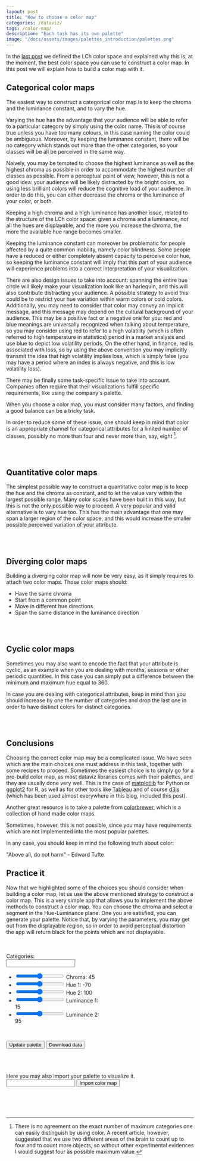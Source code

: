 ```yaml
---
layout: post
title: "How to choose a color map"
categories: /dataviz/
tags: /color-map/
description: "Each task has its own palette"
image: "/docs/assets/images/palettes_introduction/palettes.png"
---
```


<script src="https://d3js.org/d3.v5.js"></script>

In the [last post](/color-introduction/) we defined the LCh color space and 
explained why this is, at the moment, the best color space you can use to construct
a color map.
In this post we will explain how to build a color map with it.

## Categorical color maps

The easiest way to construct a categorical color map is to keep
the chroma and the luminance constant, and to vary the hue.

Varying the hue has the advantage that your audience will be able to
refer to a particular category by simply using the color name.
This is of course true unless you have too many colours, in this case naming the color
could be ambiguous.
Moreover, by keeping the luminance constant, there will be no category
which stands out more than the other categories, so your classes
will be all be perceived in the same way.

Naively, you may be tempted to choose the highest luminance
as well as the highest chroma 
as possible in order to accommodate the highest number of classes as possible.
From a perceptual point of view, however, this is not a good idea:
your audience will be likely distracted by the bright colors, so using
less brilliant colors will reduce the cognitive load of your audience.
In order to do this, you can either decrease the chroma or the luminance
of your color, or both.

Keeping a high chroma and a high luminance has another issue, related to the structure of the LCh color space:
given a chroma and a luminance, not all the hues are displayable,
and the more you increase the chroma, the more the available hue range becomes smaller.

Keeping the luminance constant can moreover be problematic for people affected by a quite common inability,
namely color blindness. Some people have a reduced or either completely absent
capacity to perceive color hue, so keeping the luminance constant will
imply that this part of your audience will experience problems into a correct 
interpretation of your visualization.

There are also design issues to take into account:
spanning the entire hue circle will likely make your visualization look
like an harlequin, and this will also contribute distracting your audience.
A possible strategy to avoid this could be to restrict your hue variation
within warm colors or cold colors.
Additionally, you may need to consider that color may convey an implicit message,
and this message may depend on the cultural background of your audience.
This may be a positive fact or a negative one for you: red and blue meanings are universally
recognized when talking about temperature, so you may consider using
red to refer to a high volatility (which is often referred to high temperature
in statistics) period in a market analysis and use blue to depict low volatility periods.
On the other hand, in finance, red is associated with loss, so by using the above
convention you may implicitly transmit the idea that high volatility
implies loss, which is simply false (you may have a period where an
index is always negative, and this is low volatility loss).

There may be finally some task-specific issue to take into account.
Companies often require that their visualizations fulfill specific
requirements, like using the company's palette.

<div class="emphbox">
When you choose a color map, you must consider many factors, and finding 
a good balance can be a tricky task.
</div>

In order to reduce some of these issue, one should keep in mind that color
is an appropriate channel for categorical attributes for a limited number
of classes, possibly no more than four and never more than, say, eight [^1].

<script src="https://d3js.org/d3.v5.js"></script>

<br>
<div id="categorical_example"> </div>
<br>

<script src="/docs/assets/javascript/palettes_introduction/catExample.js">
</script>

[^1]: There is no agreement on the exact number of maximum categories one can easily distinguish by using color. A recent article, however, suggested that we use two different areas of the brain to count up to four and to count more objects, so without other experimental evidences I would suggest four as possible maximum value.


## Quantitative color maps

The simplest possible way to construct a quantitative color map is to keep the hue and the chroma as constant, and to let the value vary within the largest possible range.
Many color scales have been built in this way, but this is not the only possible way to proceed.
A very popular and valid alternative is to vary hue too.
This has the main advantage that one may span a larger region of the color space, and this would increase the smaller possible perceived variation
of your attribute.

<br>
<div id="quantitative_example"> </div>
<br>

<script src="/docs/assets/javascript/palettes_introduction/quantExample.js">
</script>

## Diverging color maps
Building a diverging color map will now be very easy, as
it simply requires to attach two color maps.
Those color maps should:

- Have the same chroma
- Start from a common point
- Move in different hue directions
- Span the same distance in the luminance direction


<br>
<div id="diverging_example"> </div>
<br>

<script src="/docs/assets/javascript/palettes_introduction/divExample.js">
</script>

## Cyclic color maps

Sometimes you may also want to encode the fact that your attribute is cyclic, as an example when you are
dealing with months, seasons or other periodic quantities.
In this case you can simply put a difference between the minimum and maximum hue equal to 360.

In case you are dealing with categorical attributes, keep in mind than you should
increase by one the number of categories and drop the last one in order to 
have distinct colors for distinct categories.

<br>
<div id="cyclic_example"> </div>
<br>

<script src="/docs/assets/javascript/palettes_introduction/cclExample.js">
</script>

## Conclusions

Choosing the correct color map may be a complicated issue.
We have seen which are the main choices one must address in this task,
together with some recipes to proceed.
Sometimes the easiest choice is to simply go for a pre-build color map,
as most dataviz libraries comes with their palettes, and they are
usually done very well.
This is the case of [matplotlib](https://matplotlib.org/stable/users/explain/colors/colormaps.html) for Python or [ggplot2](http://www.cookbook-r.com/Graphs/Colors_(ggplot2)/) for R, as well as
for other tools like [Tableau](https://help.tableau.com/current/pro/desktop/it-it/formatting_create_custom_colors.htm) and of course [d3js](https://observablehq.com/@d3/color-schemes) (which has been used almost everywhere in this blog, included this post).

Another great resource is to take a palette from [colorbrewer](https://colorbrewer2.org/#type=sequential&scheme=BuGn&n=3), which is a collection of hand made color maps.

Sometimes, however, this is not possible, since you
may have requirements which are not implemented into the most popular
palettes.

In any case, you should keep in mind the following truth about color:

<div class="emphbox">
"Above all, do not harm" - Edward Tufte
</div>


## Practice it 

Now that we highlighted some of the choices you should consider when building a
color map, let us use the above mentioned strategy to construct a color map.
This is a very simple app that allows you to implement the above methods
to construct a color map.
You can choose the chroma and select a segment in the Hue-Luminance plane.
One you are satisfied, you can generate your palette.
Notice that, by varying the parameters, you may get out from the displayable
region, so in order to avoid perceptual distortion the app will return black
for the points which are not displayable.


<br>

<div class='row' style="display:flex">
<div class='column' style="flex:50%;">

<div>

<br>
Categories: <input type='text' id='CategoricalNumClasses' />
<ul>
<li>
<input type='range' id='CategoricalChroma' min="0" max="120" onchange="updateChroma(this.value)" /> Chroma: <span id="chromaInput">45</span> 
</li>
<li> <input type='range' id='CategoricalminHue' min="-360" max="360" onchange="updateMinHue(this.value)" /> Hue 1: <span id="minHueInput">-70</span> 
</li>
<li><input type='range' id='CategoricalmaxHue' min="-360" max="360"  onchange="updateMaxHue(this.value)" /> Hue 2: <span id="maxHueInput">100</span>
</li>
<li><input type='range' id='CategoricalValueMin' min="0" max="100" onchange="updateMinValue(this.value)" /> Luminance 1: <span id="minValueInput" >15</span>
</li>
<li><input type='range' id='CategoricalValueMax' min="0" max="100" onchange="updateMaxValue(this.value)" /> Luminance 2: <span id="maxValueInput">95</span>
</li>
</ul>
</div>
<div>
<br>

 <button onclick="drawPalette()">Update palette</button> 
<button onclick='createFile()'>Download data</button>
</div>

<br>

 <div id="catPalette"></div>
 </div>
<div class='column' style="flex:50%;">
 <div id="catSurface"></div>
 </div>
 </div>

<br>
<br>
<div>
Here you may also import your palette to visualize it.
</div>
<div>
 <input type="text" id="inputPalette"/>
 <button onclick="drawExternalPalette()">Import color map</button> 

<br>
<br>

<br>
 <div id="externalPalette">
 </div>

<br>
<br>


<script src="/docs/assets/javascript/palettes_introduction/categorical_cmap.js">
</script>
